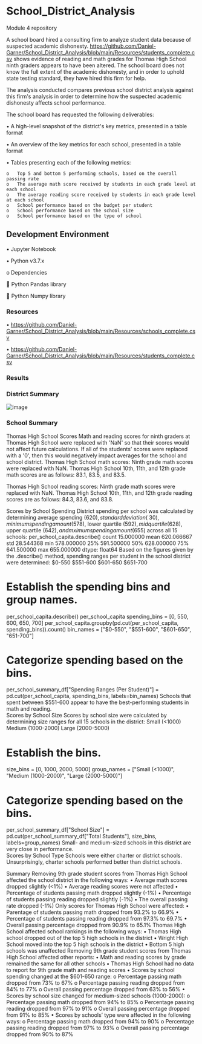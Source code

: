 # School_District_Analysis
Module 4 repository

A school board hired a consulting firm to analyze student data because of suspected academic dishonesty. https://github.com/Daniel-Garner/School_District_Analysis/blob/main/Resources/students_complete.csv shows evidence of reading and math grades for Thomas High School ninth graders appears to have been altered. The school board does not know the full extent of the academic dishonesty, and in order to uphold state testing standard, they have hired this firm for help.

The analysis conducted compares previous school district analysis against this firm's analysis in order to determine how the suspected academic dishonesty affects school performance.

The school board has requested the following deliverables:

•	A high-level snapshot of the district's key metrics, presented in a table format

•	An overview of the key metrics for each school, presented in a table format

•	Tables presenting each of the following metrics:

    o	Top 5 and bottom 5 performing schools, based on the overall passing rate
    o	The average math score received by students in each grade level at each school
    o	The average reading score received by students in each grade level at each school
    o	School performance based on the budget per student
    o	School performance based on the school size
    o	School performance based on the type of school
## Development Environment
•	Jupyter Notebook

•	Python v3.7.x

o	Dependencies

  	Python Pandas library
  
  	Python Numpy library
  
### Resources

•	https://github.com/Daniel-Garner/School_District_Analysis/blob/main/Resources/schools_complete.csv

•	https://github.com/Daniel-Garner/School_District_Analysis/blob/main/Resources/students_complete.csv

### Results

### District Summary

![image](https://user-images.githubusercontent.com/95458216/151674763-a394fded-be51-4c03-931a-2bc159e2bf64.png)

 
### School Summary
 
Thomas High School Scores
Math and reading scores for ninth graders at Thomas High School were replaced with 'NaN' so that their scores would not affect future calculations. If all of the students' scores were replaced with a '0', then this would negatively impact averages for the school and school district.
Thomas High School math scores:
Ninth grade math scores were replaced with NaN. Thomas High School 10th, 11th, and 12th grade math scores are as follows: 83.1, 83.5, and 83.5.
 
Thomas High School reading scores:
Ninth grade math scores were replaced with NaN. Thomas High School 10th, 11th, and 12th grade reading scores are as follows: 84.3, 83.6, and 83.8.
 
Scores by School Spending
District spending per school was calculated by determining average spending ($620), standard deviation (~30), minimum spending amount ($578), lower quartile ($592), mid quartile ($628), upper quartile ($642), and mximum spending amount ($655) across all 15 schools:
per_school_capita.describe()
count     15.000000
mean     620.066667
std       28.544368
min      578.000000
25%      591.500000
50%      628.000000
75%      641.500000
max      655.000000
dtype: float64
Based on the figures given by the .describe() method, spending ranges per student in the school district were determined: $0-550 $551-600 $601-650 $651-700
# Establish the spending bins and group names.
per_school_capita.describe()
per_school_capita
spending_bins = [0, 550, 600, 650, 700]
per_school_capita.groupby(pd.cut(per_school_capita, spending_bins)).count()
bin_names = ["$0-550", "$551-600", "$601-650", "651-700"]

# Categorize spending based on the bins.
per_school_summary_df["Spending Ranges (Per Student)"] = pd.cut(per_school_capita, spending_bins, labels=bin_names)
Schools that spent between $551-600 appear to have the best-performing students in math and reading.  
Scores by School Size
Scores by school size were calculated by determining size ranges for all 15 schools in the district: Small (<1000) Medium (1000-2000) Large (2000-5000)
# Establish the bins.
size_bins = [0, 1000, 2000, 5000]
group_names = ["Small (<1000)", "Medium (1000-2000)", "Large (2000-5000)"]

# Categorize spending based on the bins.
per_school_summary_df["School Size"] = pd.cut(per_school_summary_df["Total Students"], size_bins, labels=group_names)
Small- and medium-sized schools in this district are very close in performance.  
Scores by School Type
Schools were either charter or district schools. Unsurprisingly, charter schools performed better than district schools.
 
Summary
Removing 9th grade student scores from Thomas High School affected the school district in the following ways:
•	Average math scores dropped slightly (<1%)
•	Average reading scores were not affected
•	Percentage of students passing math dropped slightly (-1%)
•	Percentage of students passing reading dropped slightly (-1%)
•	The overall passing rate dropped (-1%)
Only scores for Thomas High School were affected:
•	Parentage of students passing math dropped from 93.2% to 66.9%
•	Percentage of students passing reading dropped from 97.3% to 69.7%
•	Overall passing percentage dropped from 90.9% to 65.1%
Thomas High School affected school rankings in the following ways:
•	Thomas High school dropped out of the top 5 high schools in the district
•	Wright High School moved into the top 5 high schools in the district
•	Bottom 5 high schools was unaffected
Removing 9th grade student scores from Thomas High School affected other reports:
•	Math and reading scores by grade remained the same for all other schools
•	Thomas High School had no data to report for 9th grade math and reading scores
•	Scores by school spending changed at the $601-650 range:
o	Percentage passing math dropped from 73% to 67%
o	Percentage passing reading dropped from 84% to 77%
o	Overall passing percentage dropped from 63% to 56%
•	Scores by school size changed for medium-sized schools (1000-2000):
o	Percentage passing math dropped from 94% to 85%
o	Percentage passing reading dropped from 97% to 91%
o	Overall passing percentage dropped from 91% to 85%
•	Scores by schools’ type were affected in the following ways:
o	Percentage passing math dropped from 94% to 90%
o	Percentage passing reading dropped from 97% to 93%
o	Overall passing percentage dropped from 90% to 87%

